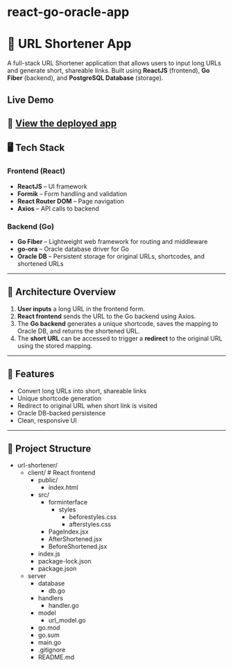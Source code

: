 # react-go-oracle-app
# 🔗 URL Shortener App

A full-stack URL Shortener application that allows users to input long URLs and generate short, shareable links. Built using **ReactJS** (frontend), **Go Fiber** (backend), and **PostgreSQL Database** (storage).
## Live Demo

🔗 [View the deployed app](https://crispy-url.onrender.com/)
---

## 🖥️ Tech Stack

### Frontend (React)
- **ReactJS** – UI framework
- **Formik** – Form handling and validation
- **React Router DOM** – Page navigation
- **Axios** – API calls to backend

### Backend (Go)
- **Go Fiber** – Lightweight web framework for routing and middleware
- **go-ora** – Oracle database driver for Go
- **Oracle DB** – Persistent storage for original URLs, shortcodes, and shortened URLs

---

## 📐 Architecture Overview

1. **User inputs** a long URL in the frontend form.
2. **React frontend** sends the URL to the Go backend using Axios.
3. The **Go backend** generates a unique shortcode, saves the mapping to Oracle DB, and returns the shortened URL.
4. The **short URL** can be accessed to trigger a **redirect** to the original URL using the stored mapping.

---

## 🚀 Features

- Convert long URLs into short, shareable links
- Unique shortcode generation
- Redirect to original URL when short link is visited
- Oracle DB-backed persistence
- Clean, responsive UI

---

## 📁 Project Structure
- url-shortener/
    - client/ # React frontend
        - public/
          - index.html
        - src/
          - forminterface
            - styles
              - beforestyles.css
              - afterstyles.css
          - PageIndex.jsx
          - AfterShortened.jsx
          - BeforeShortened.jsx
        - index.js
      - package-lock.json
      - package.json
  - server
    - database
      - db.go
    - handlers
      - handler.go
    - model
      - url_model.go
    - go.mod
    - go.sum
    - main.go
    - .gitignore
    - README.md
